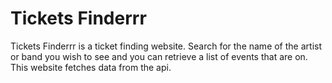 # Tickets Finderrr

Tickets Finderrr is a ticket finding website. Search for the name of the artist or band you wish to see and you can retrieve a list of events that are on. This website fetches data from the api.
